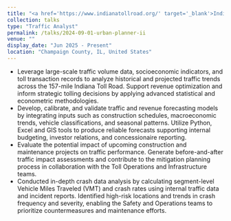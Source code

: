 ```yaml
---
title: "<a href='https://www.indianatollroad.org/' target='_blank'>Indiana Toll Road Concession Company (ITRCC)</a>"
collection: talks
type: "Traffic Analyst"
permalink: /talks/2024-09-01-urban-planner-ii
venue: ""
display_date: "Jun 2025 - Present"
location: "Champaign County, IL, United States"
---
```


-	Leverage large-scale traffic volume data, socioeconomic indicators, and toll transaction records to analyze historical and projected traffic trends across the 157-mile Indiana Toll Road. Support revenue optimization and inform strategic tolling decisions by applying advanced statistical and econometric methodologies.
-	Develop, calibrate, and validate traffic and revenue forecasting models by integrating inputs such as construction schedules, macroeconomic trends, vehicle classifications, and seasonal patterns. Utilize Python, Excel and GIS tools to produce reliable forecasts supporting internal budgeting, investor relations, and concessionaire reporting.
-	Evaluate the potential impact of upcoming construction and maintenance projects on traffic performance. Generate before-and-after traffic impact assessments and contribute to the mitigation planning process in collaboration with the Toll Operations and Infrastructure teams.
-	Conducted in-depth crash data analysis by calculating segment-level Vehicle Miles Traveled (VMT) and crash rates using internal traffic data and incident reports. Identified high-risk locations and trends in crash frequency and severity, enabling the Safety and Operations teams to prioritize countermeasures and maintenance efforts.

